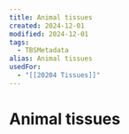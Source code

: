 ```yaml
---
title: Animal tissues
created: 2024-12-01
modified: 2024-12-01
tags:
  - TBSMetadata
alias: Animal tissues
usedFor:
  - "[[20204 Tissues]]"
---
```

# Animal tissues
